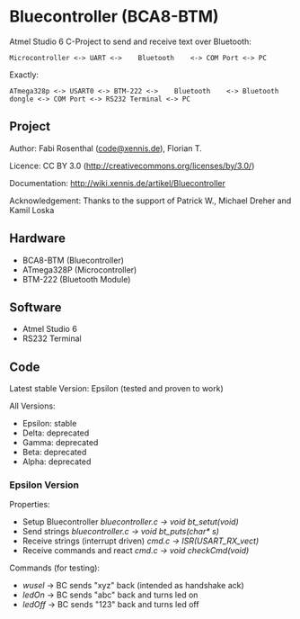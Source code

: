 # Bluecontroller (BCA8-BTM)

Atmel Studio 6 C-Project to send and receive text over Bluetooth:

	Microcontroller <-> UART <->    Bluetooth    <-> COM Port <-> PC

Exactly:

	ATmega328p <-> USART0 <-> BTM-222 <->    Bluetooth    <-> Bluetooth dongle <-> COM Port <-> RS232 Terminal <-> PC
	
## Project

Author: Fabi Rosenthal (code@xennis.de), Florian T.

Licence: CC BY 3.0 (http://creativecommons.org/licenses/by/3.0/)

Documentation: http://wiki.xennis.de/artikel/Bluecontroller

Acknowledgement: Thanks to the support of Patrick W., Michael Dreher and Kamil Loska

## Hardware

* BCA8-BTM (Bluecontroller)
* ATmega328P (Microcontroller)
* BTM-222 (Bluetooth Module)

## Software

* Atmel Studio 6
* RS232 Terminal

## Code

Latest stable Version: Epsilon (tested and proven to work)

All Versions:
* Epsilon: stable
* Delta: deprecated
* Gamma: deprecated
* Beta: deprecated
* Alpha: deprecated

### Epsilon Version

Properties:
* Setup Bluecontroller *bluecontroller.c -> void bt_setut(void)*
* Send strings *bluecontroller.c -> void bt_puts(char\* s)*
* Receive strings (interrupt driven) *cmd.c -> ISR(USART_RX_vect)*
* Receive commands and react *cmd.c -> void checkCmd(void)*

Commands (for testing):
* *wusel* -> BC sends "xyz" back (intended as handshake ack)
* *ledOn* -> BC sends "abc" back and turns led on
* *ledOff* -> BC sends "123" back and turns led off